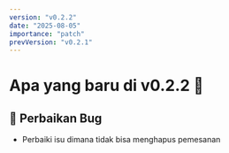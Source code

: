 ```yaml
---
version: "v0.2.2"
date: "2025-08-05"
importance: "patch"
prevVersion: "v0.2.1"
---
```


# Apa yang baru di v0.2.2 🔧

## 🐛 Perbaikan Bug

- Perbaiki isu dimana tidak bisa menghapus pemesanan

